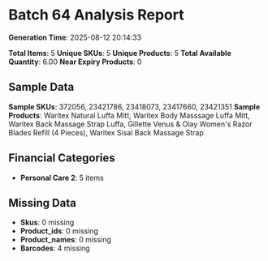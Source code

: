 # Batch 64 Analysis Report

**Generation Time**: 2025-08-12 20:14:33

**Total Items**: 5
**Unique SKUs**: 5
**Unique Products**: 5
**Total Available Quantity**: 6.00
**Near Expiry Products**: 0

## Sample Data
**Sample SKUs**: 372056, 23421786, 23418073, 23417660, 23421351
**Sample Products**: Waritex Natural Luffa Mitt, Waritex Body Masssage Luffa Mitt, Waritex Back Massage Strap Luffa, Gillette Venus & Olay Women's Razor Blades Refill (4 Pieces), Waritex Sisal Back Massage Strap

## Financial Categories
- **Personal Care 2**: 5 items

## Missing Data
- **Skus**: 0 missing
- **Product_ids**: 0 missing
- **Product_names**: 0 missing
- **Barcodes**: 4 missing
